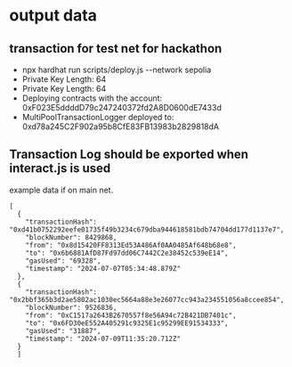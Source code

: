 # output data

## transaction for test net for hackathon

- npx hardhat run scripts/deploy.js --network sepolia
- Private Key Length: 64
- Private Key Length: 64
- Deploying contracts with the account: 0xF023E5ddddD79c247240372fd2A8D0600dE7433d
- MultiPoolTransactionLogger deployed to: 0xd78a245C2F902a95b8CfE83FB13983b2829818dA

## Transaction Log should be exported when interact.js is used 

example data if on main net. 

``` 
[
  {
    "transactionHash": "0xd41b0752292eefe01735f49b3234c679dba944618581bdb74704dd177d1137e7",
    "blockNumber": 8429868,
    "from": "0x8d15420FF8313Ed53A486Af0AA0485Af648b68e8",
    "to": "0x6b6881AfD87Fd97dd06C7442C2e38452c539eE14",
    "gasUsed": "69328",
    "timestamp": "2024-07-07T05:34:48.879Z"
  },
  {
    "transactionHash": "0x2bbf365b3d2ae5802ac1030ec5664a88e3e26077cc943a234551056a8ccee854",
    "blockNumber": 9526836,
    "from": "0xC1517a2643B2670557f8e56A94c72B421DB7401c",
    "to": "0x6FD30eE552A405291c9325E1c95299EE91534333",
    "gasUsed": "31887",
    "timestamp": "2024-07-09T11:35:20.712Z"
  }
  ]
   ```